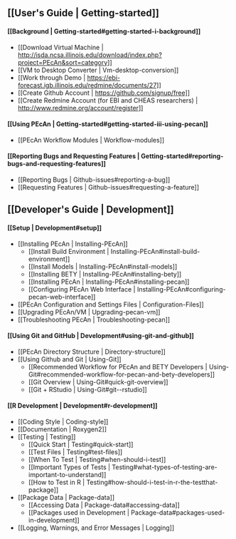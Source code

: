 ## [[User's Guide | Getting-started]]

#### [[Background | Getting-started#getting-started-i-background]]
* [[Download Virtual Machine | http://isda.ncsa.illinois.edu/download/index.php?project=PEcAn&sort=category]]
* [[VM to Desktop Converter | Vm-desktop-conversion]]
* [[Work through Demo | https://ebi-forecast.igb.illinois.edu/redmine/documents/27]]
* [[Create Github Account | https://github.com/signup/free]]
* [[Create Redmine Account (for EBI and CHEAS researchers) | http://www.redmine.org/account/register]]

#### [[Using PEcAn | Getting-started#getting-started-iii-using-pecan]] 
* [[PEcAn Workflow Modules | Workflow-modules]]

#### [[Reporting Bugs and Requesting Features | Getting-started#reporting-bugs-and-requesting-features]]
* [[Reporting Bugs | Github-issues#reporting-a-bug]]
* [[Requesting Features | Github-issues#requesting-a-feature]]

## [[Developer's Guide | Development]]


#### [[Setup | Development#setup]]
* [[Installing PEcAn | Installing-PEcAn]]
  * [[Install Build Environment | Installing-PEcAn#install-build-environment]]
  * [[Install Models | Installing-PEcAn#install-models]]
  * [[Installing BETY | Installing-PEcAn#installing-bety]]
  * [[Installing PEcAn | Installing-PEcAn#installing-pecan]]
  * [[Configuring PEcAn Web Interface | Installing-PEcAn#configuring-pecan-web-interface]]
* [[PEcAn Configuration and Settings Files | Configuration-Files]]
* [[Upgrading PEcAn/VM | Upgrading-pecan-vm]]
* [[Troubleshooting PEcAn | Troubleshooting-pecan]]

#### [[Using Git and GitHub | Development#using-git-and-github]]
* [[PEcAn Directory Structure | Directory-structure]]
* [[Using Github and Git | Using-Git]]
  * [[Recommended Workflow for PEcAn and BETY Developers | Using-Git#recommended-workflow-for-pecan-and-bety-developers]]
  * [[Git Overview | Using-Git#quick-git-overview]]
  * [[Git + RStudio | Using-Git#git--rstudio]]

#### [[R Development | Development#r-development]]
* [[Coding Style | Coding-style]]
* [[Documentation | Roxygen2]]
* [[Testing | Testing]]
  * [[Quick Start | Testing#quick-start]]
  * [[Test Files | Testing#test-files]]
  * [[When To Test | Testing#when-should-i-test]]
  * [[Important Types of Tests | Testing#what-types-of-testing-are-important-to-understand]]
  * [[How to Test in R | Testing#how-should-i-test-in-r-the-testthat-package]]
* [[Package Data | Package-data]]
  * [[Accessing Data | Package-data#accessing-data]]
  * [[Packages used in Development | Package-data#packages-used-in-development]]
* [[Logging, Warnings, and Error Messages | Logging]]

